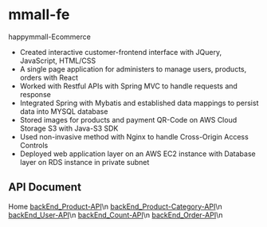 # mmall-fe
happymmall-Ecommerce

* Created interactive customer-frontend interface with JQuery, JavaScript, HTML/CSS
* A single page application for administers to manage users, products, orders with React
* Worked with Restful APIs with Spring MVC to handle requests and response
* Integrated Spring with Mybatis and established data mappings to persist data into MYSQL database
* Stored images for products and payment QR-Code on AWS Cloud Storage S3 with Java-S3 SDK
* Used non-invasive method with Nginx to handle Cross-Origin Access Controls
* Deployed web application layer on an AWS EC2 instance with Database layer on RDS instance in private
subnet

## API Document
Home
     [backEnd_Product-API](https://github.com/happymalls/mmall-fe/blob/ranch/happymmall-API%20document/backEnd_Product-API.markdown)\n
     [backEnd_Product-Category-API](https://github.com/happymalls/mmall-fe/blob/ranch/happymmall-API%20document/backEnd_Product-Category-API.markdown)\n
     [backEnd_User-API](https://github.com/happymalls/mmall-fe/blob/ranch/happymmall-API%20document/backEnd_User-API.markdown)\n
     [backEnd_Count-API](https://github.com/happymalls/mmall-fe/blob/ranch/happymmall-API%20document/backEnd_Count-API.markdown)\n
     [backEnd_Order-API](https://github.com/happymalls/mmall-fe/blob/ranch/happymmall-API%20document/backEnd_Order-API.markdown)\n
    
     
